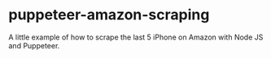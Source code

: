 # puppeteer-amazon-scraping

A little example of how to scrape the last 5 iPhone on Amazon with Node JS and Puppeteer.

